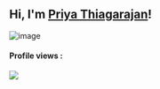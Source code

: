 ## Hi, I'm [Priya Thiagarajan](https://www.linkedin.com/in/priya-thiagarajan-16810114)!

![image](https://user-images.githubusercontent.com/88799615/188308839-d30c7a5c-b581-4bd6-befa-f6b618c83c71.gif)

#### Profile views : 

<img src="https://profile-counter.glitch.me/Priya-Thiagarajan/count.svg" />

<!--
**Priya-Thiagarajan/Priya-Thiagarajan** is a ✨ _special_ ✨ repository because its `README.md` (this file) appears on your GitHub profile.

Here are some ideas to get you started:

- 🔭 I’m currently working on ...
- 🌱 I’m currently learning ...
- 👯 I’m looking to collaborate on ...
- 🤔 I’m looking for help with ...
- 💬 Ask me about ...
- 📫 How to reach me: ...
- 😄 Pronouns: ...
- ⚡ Fun fact: ...
-->
